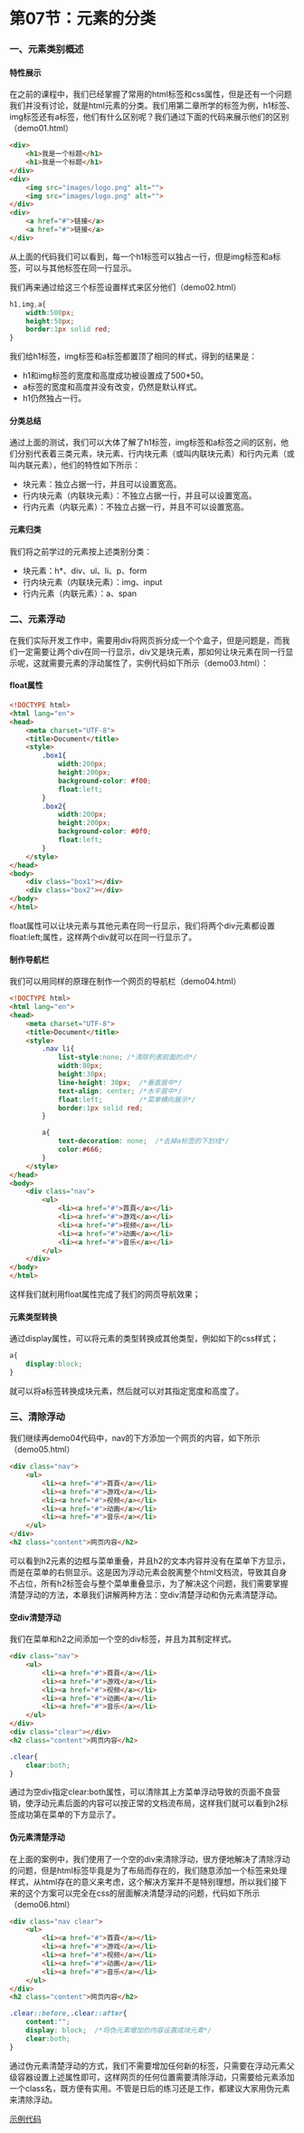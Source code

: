 # 第07节：元素的分类

### 一、元素类别概述

#### 特性展示

在之前的课程中，我们已经掌握了常用的html标签和css属性，但是还有一个问题我们并没有讨论，就是html元素的分类。我们用第二章所学的标签为例，h1标签、img标签还有a标签，他们有什么区别呢？我们通过下面的代码来展示他们的区别（demo01.html）

``` html
<div>
    <h1>我是一个标题</h1>
    <h1>我是一个标题</h1>
</div>
<div>
    <img src="images/logo.png" alt="">
    <img src="images/logo.png" alt="">
</div>
<div>
    <a href="#">链接</a>
    <a href="#">链接</a>
</div>
```

从上面的代码我们可以看到，每一个h1标签可以独占一行，但是img标签和a标签，可以与其他标签在同一行显示。

我们再来通过给这三个标签设置样式来区分他们（demo02.html）

``` css
h1,img,a{
    width:500px;
    height:50px;
    border:1px solid red;
}
```

我们给h1标签，img标签和a标签都置顶了相同的样式，得到的结果是：

* h1和img标签的宽度和高度成功被设置成了500*50。
* a标签的宽度和高度并没有改变，仍然是默认样式。
* h1仍然独占一行。

#### 分类总结

通过上面的测试，我们可以大体了解了h1标签，img标签和a标签之间的区别，他们分别代表着三类元素，块元素、行内块元素（或叫内联块元素）和行内元素（或叫内联元素），他们的特性如下所示：

* 块元素：独立占据一行，并且可以设置宽高。
* 行内块元素（内联块元素）：不独立占据一行，并且可以设置宽高。
* 行内元素（内联元素）：不独立占据一行，并且不可以设置宽高。

#### 元素归类

我们将之前学过的元素按上述类别分类：

* 块元素：h*、div、ul、li、p、form
* 行内块元素（内联块元素）：img、input
* 行内元素（内联元素）：a、span


### 二、元素浮动

在我们实际开发工作中，需要用div将网页拆分成一个个盒子，但是问题是，而我们一定需要让两个div在同一行显示，div又是块元素，那如何让块元素在同一行显示呢，这就需要元素的浮动属性了，实例代码如下所示（demo03.html）：

#### float属性

``` html
<!DOCTYPE html>
<html lang="en">
<head>
    <meta charset="UTF-8">
    <title>Document</title>
    <style>
        .box1{
            width:200px;
            height:200px;
            background-color: #f00;
            float:left;
        }
        .box2{
            width:200px;
            height:200px;
            background-color: #0f0;
            float:left;
        }
    </style>
</head>
<body>
    <div class="box1"></div>
    <div class="box2"></div>
</body>
</html>
```

float属性可以让块元素与其他元素在同一行显示，我们将两个div元素都设置float:left;属性，这样两个div就可以在同一行显示了。

#### 制作导航栏

我们可以用同样的原理在制作一个网页的导航栏（demo04.html）

``` html
<!DOCTYPE html>
<html lang="en">
<head>
    <meta charset="UTF-8">
    <title>Document</title>
    <style>
        .nav li{
            list-style:none; /*清除列表前面的点*/
            width:80px;
            height:30px;
            line-height: 30px;  /*垂直居中*/
            text-align: center; /*水平居中*/
            float:left;         /*菜单横向展示*/
            border:1px solid red;
        }

        a{
            text-decoration: none;  /*去掉a标签的下划线*/
            color:#666;
        }
    </style>
</head>
<body>
    <div class="nav">
        <ul>
            <li><a href="#">首頁</a></li>
            <li><a href="#">游戏</a></li>
            <li><a href="#">视频</a></li>
            <li><a href="#">动画</a></li>
            <li><a href="#">音乐</a></li>
        </ul>
    </div>
</body>
</html>
```

这样我们就利用float属性完成了我们的网页导航效果；

#### 元素类型转换

通过display属性，可以将元素的类型转换成其他类型，例如如下的css样式；

``` css
a{
    display:block;
}
```

就可以将a标签转换成块元素，然后就可以对其指定宽度和高度了。


### 三、清除浮动

我们继续再demo04代码中，nav的下方添加一个网页的内容，如下所示（demo05.html）

``` html
<div class="nav">
    <ul>
        <li><a href="#">首頁</a></li>
        <li><a href="#">游戏</a></li>
        <li><a href="#">视频</a></li>
        <li><a href="#">动画</a></li>
        <li><a href="#">音乐</a></li>
    </ul>
</div>
<h2 class="content">网页内容</h2>
```

可以看到h2元素的边框与菜单重叠，并且h2的文本内容并没有在菜单下方显示，而是在菜单的右侧显示。这是因为浮动元素会脱离整个html文档流，导致其自身不占位，所有h2标签会与整个菜单重叠显示，为了解决这个问题，我们需要掌握清楚浮动的方法，本章我们讲解两种方法：空div清楚浮动和伪元素清楚浮动。

#### 空div清楚浮动

我们在菜单和h2之间添加一个空的div标签，并且为其制定样式。

``` html
<div class="nav">
    <ul>
        <li><a href="#">首頁</a></li>
        <li><a href="#">游戏</a></li>
        <li><a href="#">视频</a></li>
        <li><a href="#">动画</a></li>
        <li><a href="#">音乐</a></li>
    </ul>
</div>
<div class="clear"></div>
<h2 class="content">网页内容</h2>
```

``` css
.clear{
    clear:both;
}
```

通过为空div指定clear:both属性，可以清除其上方菜单浮动导致的页面不良营销，使浮动元素后面的内容可以按正常的文档流布局，这样我们就可以看到h2标签成功第在菜单的下方显示了。

#### 伪元素清楚浮动

在上面的案例中，我们使用了一个空的div来清除浮动，很方便地解决了清除浮动的问题，但是html标签毕竟是为了布局而存在的，我们随意添加一个标签来处理样式，从html存在的意义来考虑，这个解决方案并不是特别理想，所以我们接下来的这个方案可以完全在css的层面解决清楚浮动的问题，代码如下所示（demo06.html）

``` html
<div class="nav clear">
    <ul>
        <li><a href="#">首頁</a></li>
        <li><a href="#">游戏</a></li>
        <li><a href="#">视频</a></li>
        <li><a href="#">动画</a></li>
        <li><a href="#">音乐</a></li>
    </ul>
</div>
<h2 class="content">网页内容</h2>
```

``` css
.clear::before,.clear::after{
    content:"";
    display: block;  /*将伪元素增加的内容设置成块元素*/
    clear:both;
}
```

通过伪元素清楚浮动的方式，我们不需要增加任何新的标签，只需要在浮动元素父级容器设置上述属性即可，这样网页的任何位置需要清除浮动，只需要给元素添加一个class名，既方便有实用。不管是日后的练习还是工作，都建议大家用伪元素来清除浮动。

[示例代码](https://github.com/xiaozhoulee/xiaozhou-examples/tree/master/01-网页重构/第07节：元素的分类)

